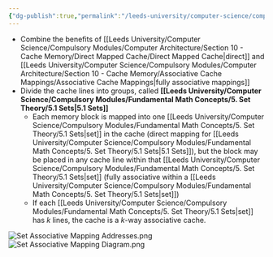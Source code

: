 ```yaml
---
{"dg-publish":true,"permalink":"/leeds-university/computer-science/compulsory-modules/computer-architecture/section-10-cache-memory/associative-cache-mappings/set-associative-mapping/"}
---
```


- Combine the benefits of [[Leeds University/Computer Science/Compulsory Modules/Computer Architecture/Section 10 - Cache Memory/Direct Mapped Cache/Direct Mapped Cache\|direct]] and [[Leeds University/Computer Science/Compulsory Modules/Computer Architecture/Section 10 - Cache Memory/Associative Cache Mappings/Associative Cache Mappings\|fully associative mappings]]
- Divide the cache lines into groups, called **[[Leeds University/Computer Science/Compulsory Modules/Fundamental Math Concepts/5. Set Theory/5.1 Sets\|5.1 Sets]]**
	- Each memory block is mapped into one [[Leeds University/Computer Science/Compulsory Modules/Fundamental Math Concepts/5. Set Theory/5.1 Sets\|set]] in the cache (direct mapping for [[Leeds University/Computer Science/Compulsory Modules/Fundamental Math Concepts/5. Set Theory/5.1 Sets\|5.1 Sets]]), but the block may be placed in any cache line within that [[Leeds University/Computer Science/Compulsory Modules/Fundamental Math Concepts/5. Set Theory/5.1 Sets\|set]] (fully associative within a [[Leeds University/Computer Science/Compulsory Modules/Fundamental Math Concepts/5. Set Theory/5.1 Sets\|set]])
	- If each [[Leeds University/Computer Science/Compulsory Modules/Fundamental Math Concepts/5. Set Theory/5.1 Sets\|set]] has $k$ lines, the cache is a $k$-way associative cache.

![Set Associative Mapping Addresses.png](/img/user/Leeds%20University/Computer%20Science/Compulsory%20Modules/Computer%20Architecture/Section%2010%20-%20Cache%20Memory/Images/Set%20Associative%20Mapping%20Addresses.png)
![Set Associative Mapping Diagram.png](/img/user/Leeds%20University/Computer%20Science/Compulsory%20Modules/Computer%20Architecture/Section%2010%20-%20Cache%20Memory/Images/Set%20Associative%20Mapping%20Diagram.png)
